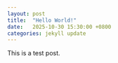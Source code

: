 ```yaml
---
layout: post
title:  "Hello World!"
date:   2025-10-30 15:30:00 +0800
categories: jekyll update
---
```


This is a test post.
